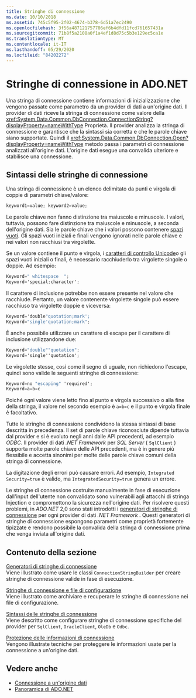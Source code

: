 ```yaml
---
title: Stringhe di connessione
ms.date: 10/10/2018
ms.assetid: 745c5f95-2f02-4674-b378-6d51a7ec2490
ms.openlocfilehash: 3f56a487121757706ef6b4dfd11fcd761657431a
ms.sourcegitcommit: 71b8f5a2108a0f1a4ef1d8d75c5b3e129ec5ca1e
ms.translationtype: MT
ms.contentlocale: it-IT
ms.lasthandoff: 05/29/2020
ms.locfileid: "84202272"
---
```

# <a name="connection-strings-in-adonet"></a>Stringhe di connessione in ADO.NET

Una stringa di connessione contiene informazioni di inizializzazione che vengono passate come parametro da un provider di dati a un'origine dati. Il provider di dati riceve la stringa di connessione come valore della <xref:System.Data.Common.DbConnection.ConnectionString?displayProperty=nameWithType> Proprietà. Il provider analizza la stringa di connessione e garantisce che la sintassi sia corretta e che le parole chiave siano supportate. Quindi il <xref:System.Data.Common.DbConnection.Open?displayProperty=nameWithType> metodo passa i parametri di connessione analizzati all'origine dati. L'origine dati esegue una convalida ulteriore e stabilisce una connessione.

## <a name="connection-string-syntax"></a>Sintassi delle stringhe di connessione

Una stringa di connessione è un elenco delimitato da punti e virgola di coppie di parametri chiave/valore:

```csharp
keyword1=value; keyword2=value;
```

Le parole chiave non fanno distinzione tra maiuscole e minuscole. I valori, tuttavia, possono fare distinzione tra maiuscole e minuscole, a seconda dell'origine dati. Sia le parole chiave che i valori possono contenere [spazi vuoti](https://en.wikipedia.org/wiki/Whitespace_character#Unicode). Gli spazi vuoti iniziali e finali vengono ignorati nelle parole chiave e nei valori non racchiusi tra virgolette.

Se un valore contiene il punto e virgola, i [caratteri di controllo Unicode](https://en.wikipedia.org/wiki/Unicode_control_characters)o gli spazi vuoti iniziali o finali, è necessario racchiuderlo tra virgolette singole o doppie. Ad esempio:

```csharp
Keyword=" whitespace  ";
Keyword='special;character';
```

Il carattere di inclusione potrebbe non essere presente nel valore che racchiude. Pertanto, un valore contenente virgolette singole può essere racchiuso tra virgolette doppie e viceversa:

```csharp
Keyword='double"quotation;mark';
Keyword="single'quotation;mark";
```

È anche possibile utilizzare un carattere di escape per il carattere di inclusione utilizzandone due:

```csharp
Keyword="double""quotation";
Keyword='single''quotation';
```

Le virgolette stesse, così come il segno di uguale, non richiedono l'escape, quindi sono valide le seguenti stringhe di connessione:

```csharp
Keyword=no "escaping" 'required';
Keyword=a=b=c
```

Poiché ogni valore viene letto fino al punto e virgola successivo o alla fine della stringa, il valore nel secondo esempio è `a=b=c` e il punto e virgola finale è facoltativo.

Tutte le stringhe di connessione condividono la stessa sintassi di base descritta in precedenza. Il set di parole chiave riconosciute dipende tuttavia dal provider e si è evoluto negli anni dalle API precedenti, ad esempio *ODBC*. Il provider di dati *.NET Framework* per *SQL Server* ( `SqlClient` ) supporta molte parole chiave delle API precedenti, ma è in genere più flessibile e accetta sinonimi per molte delle parole chiave comuni della stringa di connessione.

La digitazione degli errori può causare errori. Ad esempio, `Integrated Security=true` è valido, ma `IntegratedSecurity=true` genera un errore.

Le stringhe di connessione costruite manualmente in fase di esecuzione dall'input dell'utente non convalidato sono vulnerabili agli attacchi di stringa Injection e compromettono la sicurezza nell'origine dati. Per risolvere questi problemi, in *ADO.NET* 2,0 sono stati introdotti i [generatori di stringhe di connessione](connection-string-builders.md) per ogni provider di dati *.NET Framework* . Questi generatori di stringhe di connessione espongono parametri come proprietà fortemente tipizzate e rendono possibile la convalida della stringa di connessione prima che venga inviata all'origine dati.

## <a name="in-this-section"></a>Contenuto della sezione

[Generatori di stringhe di connessione](connection-string-builders.md)\
Viene illustrato come usare le classi `ConnectionStringBuilder` per creare stringhe di connessione valide in fase di esecuzione.

[Stringhe di connessione e file di configurazione](connection-strings-and-configuration-files.md)\
Viene illustrato come archiviare e recuperare le stringhe di connessione nei file di configurazione.

[Sintassi delle stringhe di connessione](connection-string-syntax.md)\
Viene descritto come configurare stringhe di connessione specifiche del provider per `SqlClient`, `OracleClient`, `OleDb` e `Odbc`.

[Protezione delle informazioni di connessione](protecting-connection-information.md)\
Vengono illustrate tecniche per proteggere le informazioni usate per la connessione a un'origine dati.

## <a name="see-also"></a>Vedere anche

- [Connessione a un'origine dati](/cpp/data/odbc/connecting-to-a-data-source)
- [Panoramica di ADO.NET](ado-net-overview.md)
